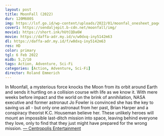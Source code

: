 ```yaml
---
layout: post
title: MoonFall (2022)
dur: 120M600S
img: https://lsf.go.id/wp-content/uploads/2022/01/moonfal_onesheet_page-0001-350x520.jpg
cover1: https://sendaljepit.b-cdn.net/moonfall/img/
movie1: https://short.ink/hUtCQDa6W
movie: https://daffa-adr.my.id/v/w0dxq-iny5142m63
dl: https://daffa-adr.my.id/f/w0dxq-iny5142m63
res: HD
color: primary
tgl: 6 Feb 2022
midb: 5,2/10
tags: Action, Adventure, Sci-Fi
categories: [Action, Adventure, Sci-Fi]
director: Roland Emmerich
---
```


In Moonfall, a mysterious force knocks the Moon from its orbit around Earth and sends it hurtling on a collision course with life as we know it. With mere weeks before impact and the world on the brink of annihilation, NASA executive and former astronaut Jo Fowler is convinced she has the key to saving us all - but only one astronaut from her past, Brian Harper and a conspiracy theorist K.C. Houseman believe her. These unlikely heroes will mount an impossible last-ditch mission into space, leaving behind everyone they love, only to find that they just might have prepared for the wrong mission. [— Centropolis Entertainment](https://www.imdb.com/search/title/?plot_author=Centropolis%20Entertainment&view=simple&sort=alpha&ref_=tt_stry_pl)
